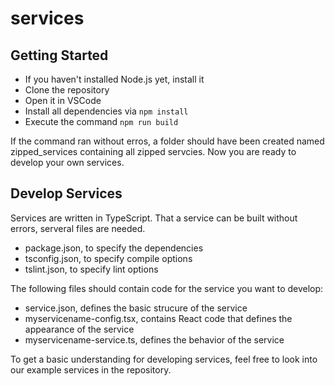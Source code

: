 # services

## Getting Started
- If you haven't installed Node.js yet, install it
- Clone the repository
- Open it in VSCode
- Install all dependencies via `npm install`
- Execute the command `npm run build`

If the command ran without erros, a folder should have been created named zipped_services containing all zipped servcies. Now you are ready to develop your own services.

## Develop Services
Services are written in TypeScript.
That a service can be built without errors, serveral files are needed.
- package.json, to specify the dependencies
- tsconfig.json, to specify compile options
- tslint.json, to specify lint options

The following files should contain code for the service you want to develop:
- service.json, defines the basic strucure of the service
- myservicename-config.tsx, contains React code that defines the appearance of the service
- myservicename-service.ts, defines the behavior of the service

To get a basic understanding for developing services, feel free to look into our example services in the repository. 